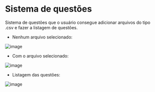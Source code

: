 # Sistema de questões

Sistema de questões que o usuário consegue adicionar arquivos do tipo .csv e fazer a listagem de questões. 

- Nenhum arquivo selecionado:


![image](https://user-images.githubusercontent.com/68355102/236059824-68a29c9a-3c14-48d0-8f3f-20f34fc6e908.png)


- Com o arquivo selecionado:


![image](https://user-images.githubusercontent.com/68355102/236060073-ffb365e5-7917-44dc-983d-864a52f28939.png)


- Listagem das questões:


![image](https://user-images.githubusercontent.com/68355102/236060292-a6fb6f8c-dc9c-4981-8232-556a264d6080.png)

